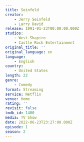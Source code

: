```yaml
---
title: Seinfeld
creator:
    - Jerry Seinfeld
    - Larry David
release: 1991-01-23T00:00:00.000Z
studios:
    - West-Shapiro
    - Castle Rock Entertainment
original_title: ''
original_language: en
language:
    - English
country:
    - United States
length: 22
genre:
    - Comedy
format: Streaming
service: Netflix
venue: Home
rating: ''
revisit: false
tmdb_id: 1400
media: TV Show
date: 2022-06-23T23:27:00.000Z
episode: 1
season: 2
---
```

